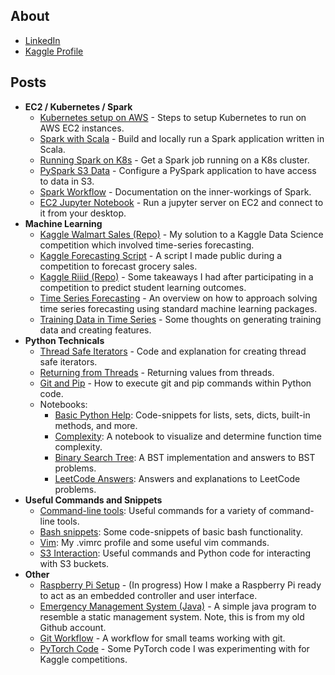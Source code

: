 ## About

* [LinkedIn](https://www.linkedin.com/in/nicolas-alvarez-9a2061112/)
* [Kaggle Profile](https://www.kaggle.com/npa02012)

## Posts

* **EC2 / Kubernetes / Spark**
	* [Kubernetes setup on AWS](https://github.com/npa02012/blog_posts/tree/master/k8s_aws_setup) - Steps to setup Kubernetes to run on AWS EC2 instances.
	* [Spark with Scala](https://github.com/npa02012/blog_posts/tree/master/spark_scala) - Build and locally run a Spark application written in Scala.
	* [Running Spark on K8s](https://github.com/npa02012/blog_posts/tree/master/spark_on_k8s) - Get a Spark job running on a K8s cluster.
	* [PySpark S3 Data](https://github.com/npa02012/blog_posts/tree/master/pyspark_s3) - Configure a PySpark application to have access to data in S3.
	* [Spark Workflow](https://github.com/npa02012/blog_posts/tree/master/spark_workflow) - Documentation on the inner-workings of Spark.
	* [EC2 Jupyter Notebook](https://github.com/npa02012/blog_posts/tree/master/ec2_jupyter) - Run a jupyter server on EC2 and connect to it from your desktop.
* **Machine Learning**
	* [Kaggle Walmart Sales (Repo)](https://github.com/npa02012/kaggle_walmart_sales) - My solution to a Kaggle Data Science competition which involved time-series forecasting.
	* [Kaggle Forecasting Script](https://www.kaggle.com/npa02012/ceshine-s-lgbm-starter-in-r-lb-0-529) - A script I made public during a competition to forecast grocery sales.
	* [Kaggle Riiid (Repo)](https://github.com/npa02012/kaggle_riiid) - Some takeaways I had after participating in a competition to predict student learning outcomes.
	* [Time Series Forecasting](https://github.com/npa02012/blog_posts/tree/master/time_series) - An overview on how to approach solving time series forecasting using standard machine learning packages.
	* [Training Data in Time Series](https://github.com/npa02012/blog_posts/tree/master/ts_training_data) - Some thoughts on generating training data and creating features.
* **Python Technicals**
	* [Thread Safe Iterators](https://github.com/npa02012/blog_posts/tree/master/thread_safe_iterator) - Code and explanation for creating thread safe iterators.
	* [Returning from Threads](https://github.com/npa02012/blog_posts/tree/master/returning_from_threads) - Returning values from threads.
	* [Git and Pip](https://github.com/npa02012/blog_posts/tree/master/git_pip_in_python) - How to execute git and pip commands within Python code.
	* Notebooks:
		* [Basic Python Help](https://github.com/npa02012/blog_posts/blob/master/python_nbs/simple_python.ipynb): Code-snippets for lists, sets, dicts, built-in methods, and more.
		* [Complexity](https://github.com/npa02012/blog_posts/blob/master/python_nbs/complexity.ipynb): A notebook to visualize and determine function time complexity.
		* [Binary Search Tree](https://github.com/npa02012/blog_posts/blob/master/python_nbs/bst.ipynb): A BST implementation and answers to BST problems.
		* [LeetCode Answers](https://github.com/npa02012/blog_posts/blob/master/python_nbs/leet_code.ipynb): Answers and explanations to LeetCode problems.
* **Useful Commands and Snippets**
	* [Command-line tools](https://github.com/npa02012/blog_posts/tree/master/useful_shell): Useful commands for a variety of command-line tools. 
	* [Bash snippets](https://github.com/npa02012/blog_posts/tree/master/bash_notes): Some code-snippets of basic bash functionality.
	* [Vim](https://github.com/npa02012/blog_posts/tree/master/vim): My .vimrc profile and some useful vim commands.
	* [S3 Interaction](https://github.com/npa02012/blog_posts/tree/master/useful_s3): Useful commands and Python code for interacting with S3 buckets.
* **Other**
	* [Raspberry Pi Setup](https://github.com/npa02012/blog_posts/tree/master/rbp_setup) - (In progress) How I make a Raspberry Pi ready to act as an embedded controller and user interface.
	* [Emergency Management System (Java)](https://github.com/npa1994/351-EMS) - A simple java program to resemble a static management system. Note, this is from my old Github account.
	* [Git Workflow](https://github.com/npa02012/blog_posts/tree/master/git_workflow) - A workflow for small teams working with git.
	* [PyTorch Code](https://github.com/npa02012/blog_posts/blob/master/pytorch_code/kaggle_notebooks.ipynb) - Some PyTorch code I was experimenting with for Kaggle competitions.